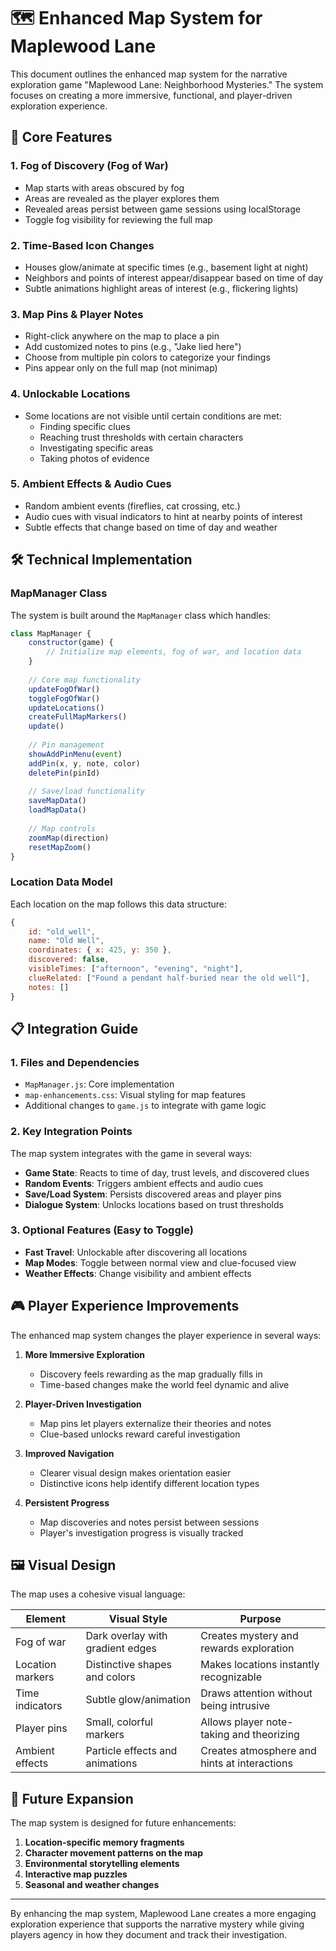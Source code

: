 # 🗺️ Enhanced Map System for Maplewood Lane

This document outlines the enhanced map system for the narrative exploration game "Maplewood Lane: Neighborhood Mysteries." The system focuses on creating a more immersive, functional, and player-driven exploration experience.

## 🧭 Core Features

### 1. Fog of Discovery (Fog of War)
- Map starts with areas obscured by fog
- Areas are revealed as the player explores them
- Revealed areas persist between game sessions using localStorage
- Toggle fog visibility for reviewing the full map

### 2. Time-Based Icon Changes
- Houses glow/animate at specific times (e.g., basement light at night)
- Neighbors and points of interest appear/disappear based on time of day
- Subtle animations highlight areas of interest (e.g., flickering lights)

### 3. Map Pins & Player Notes
- Right-click anywhere on the map to place a pin
- Add customized notes to pins (e.g., "Jake lied here")
- Choose from multiple pin colors to categorize your findings
- Pins appear only on the full map (not minimap)

### 4. Unlockable Locations
- Some locations are not visible until certain conditions are met:
  - Finding specific clues
  - Reaching trust thresholds with certain characters
  - Investigating specific areas
  - Taking photos of evidence

### 5. Ambient Effects & Audio Cues
- Random ambient events (fireflies, cat crossing, etc.)
- Audio cues with visual indicators to hint at nearby points of interest
- Subtle effects that change based on time of day and weather

## 🛠️ Technical Implementation

### MapManager Class
The system is built around the `MapManager` class which handles:

```javascript
class MapManager {
    constructor(game) {
        // Initialize map elements, fog of war, and location data
    }
    
    // Core map functionality
    updateFogOfWar()
    toggleFogOfWar()
    updateLocations()
    createFullMapMarkers()
    update()
    
    // Pin management
    showAddPinMenu(event)
    addPin(x, y, note, color)
    deletePin(pinId)
    
    // Save/load functionality
    saveMapData()
    loadMapData()
    
    // Map controls
    zoomMap(direction)
    resetMapZoom()
}
```

### Location Data Model

Each location on the map follows this data structure:

```javascript
{
    id: "old_well",
    name: "Old Well",
    coordinates: { x: 425, y: 350 },
    discovered: false,
    visibleTimes: ["afternoon", "evening", "night"],
    clueRelated: ["Found a pendant half-buried near the old well"],
    notes: []
}
```

## 📋 Integration Guide

### 1. Files and Dependencies

- `MapManager.js`: Core implementation
- `map-enhancements.css`: Visual styling for map features
- Additional changes to `game.js` to integrate with game logic

### 2. Key Integration Points

The map system integrates with the game in several ways:

- **Game State**: Reacts to time of day, trust levels, and discovered clues
- **Random Events**: Triggers ambient effects and audio cues
- **Save/Load System**: Persists discovered areas and player pins
- **Dialogue System**: Unlocks locations based on trust thresholds

### 3. Optional Features (Easy to Toggle)

- **Fast Travel**: Unlockable after discovering all locations
- **Map Modes**: Toggle between normal view and clue-focused view
- **Weather Effects**: Change visibility and ambient effects

## 🎮 Player Experience Improvements

The enhanced map system changes the player experience in several ways:

1. **More Immersive Exploration**
   - Discovery feels rewarding as the map gradually fills in
   - Time-based changes make the world feel dynamic and alive

2. **Player-Driven Investigation**
   - Map pins let players externalize their theories and notes
   - Clue-based unlocks reward careful investigation

3. **Improved Navigation**
   - Clearer visual design makes orientation easier
   - Distinctive icons help identify different location types

4. **Persistent Progress**
   - Map discoveries and notes persist between sessions
   - Player's investigation progress is visually tracked

## 🖼️ Visual Design

The map uses a cohesive visual language:

| Element | Visual Style | Purpose |
|---------|--------------|---------|
| Fog of war | Dark overlay with gradient edges | Creates mystery and rewards exploration |
| Location markers | Distinctive shapes and colors | Makes locations instantly recognizable |
| Time indicators | Subtle glow/animation | Draws attention without being intrusive |
| Player pins | Small, colorful markers | Allows player note-taking and theorizing |
| Ambient effects | Particle effects and animations | Creates atmosphere and hints at interactions |

## 🔄 Future Expansion

The map system is designed for future enhancements:

1. **Location-specific memory fragments**
2. **Character movement patterns on the map**
3. **Environmental storytelling elements**
4. **Interactive map puzzles**
5. **Seasonal and weather changes**

---

By enhancing the map system, Maplewood Lane creates a more engaging exploration experience that supports the narrative mystery while giving players agency in how they document and track their investigation. 
